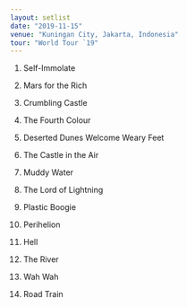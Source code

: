 ```yaml
---
layout: setlist
date: "2019-11-15"
venue: "Kuningan City, Jakarta, Indonesia"
tour: "World Tour `19"
---
```



 1. Self-Immolate

 2. Mars for the Rich

 3. Crumbling Castle

 4. The Fourth Colour

 5. Deserted Dunes Welcome Weary Feet

 6. The Castle in the Air

 7. Muddy Water

 8. The Lord of Lightning

 9. Plastic Boogie

10. Perihelion

11. Hell

12. The River

13. Wah Wah

14. Road Train


